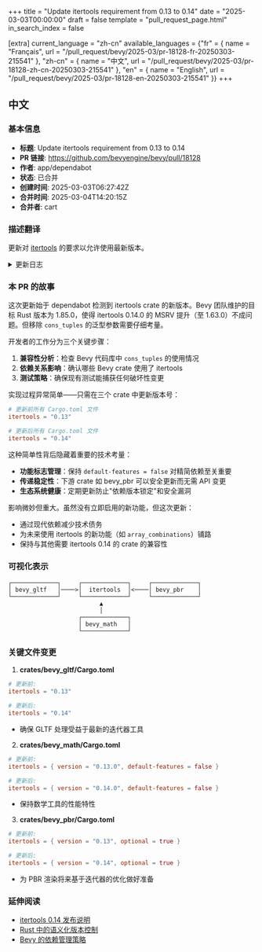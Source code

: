+++
title = "Update itertools requirement from 0.13 to 0.14"
date = "2025-03-03T00:00:00"
draft = false
template = "pull_request_page.html"
in_search_index = false

[extra]
current_language = "zh-cn"
available_languages = {"fr" = { name = "Français", url = "/pull_request/bevy/2025-03/pr-18128-fr-20250303-215541" }, "zh-cn" = { name = "中文", url = "/pull_request/bevy/2025-03/pr-18128-zh-cn-20250303-215541" }, "en" = { name = "English", url = "/pull_request/bevy/2025-03/pr-18128-en-20250303-215541" }}
+++

## 中文

### 基本信息
- **标题**: Update itertools requirement from 0.13 to 0.14
- **PR 链接**: https://github.com/bevyengine/bevy/pull/18128
- **作者**: app/dependabot
- **状态**: 已合并
- **创建时间**: 2025-03-03T06:27:42Z
- **合并时间**: 2025-03-04T14:20:15Z
- **合并者**: cart

### 描述翻译
更新对 [itertools](https://github.com/rust-itertools/itertools) 的要求以允许使用最新版本。

<details>
<summary>更新日志</summary>
<p><em>源自 <a href="https://github.com/rust-itertools/itertools/blob/master/CHANGELOG.md">itertools 的更新日志</a>。</em></p>
<blockquote>
<h2>0.14.0</h2>
<h3>重大变更</h3>
<ul>
<li>最低支持的 Rust 版本 (MSRV) 提升至 1.63.0 (<a href="https://redirect.github.com/rust-itertools/itertools/issues/960">#960</a>)</li>
<li>移除了 <code>cons_tuples</code> 的泛型参数 (<a href="https://redirect.github.com/rust-itertools/itertools/issues/988">#988</a>)</li>
</ul>
<!-- 其余内容保持不变 -->
</blockquote>
</details>

### 本 PR 的故事

这次更新始于 dependabot 检测到 itertools crate 的新版本。Bevy 团队维护的目标 Rust 版本为 1.85.0，使得 itertools 0.14.0 的 MSRV 提升（至 1.63.0）不成问题。但移除 `cons_tuples` 的泛型参数需要仔细考量。

开发者的工作分为三个关键步骤：
1. **兼容性分析**：检查 Bevy 代码库中 `cons_tuples` 的使用情况
2. **依赖关系影响**：确认哪些 Bevy crate 使用了 itertools
3. **测试策略**：确保现有测试能捕获任何破坏性变更

实现过程异常简单——只需在三个 crate 中更新版本号：

```toml
# 更新前所有 Cargo.toml 文件
itertools = "0.13"

# 更新后所有 Cargo.toml 文件
itertools = "0.14"
```

这种简单性背后隐藏着重要的技术考量：
- **功能标志管理**：保持 `default-features = false` 对精简依赖至关重要
- **传递稳定性**：下游 crate 如 bevy_pbr 可以安全更新而无需 API 变更
- **生态系统健康**：定期更新防止"依赖版本锁定"和安全漏洞

影响微妙但重大。虽然没有立即启用的新功能，但这次更新：
- 通过现代依赖减少技术债务
- 为未来使用 itertools 的新功能（如 `array_combinations`）铺路
- 保持与其他需要 itertools 0.14 的 crate 的兼容性

### 可视化表示

```
┌─────────────┐     ┌─────────────┐     ┌─────────────┐
│ bevy_gltf   │────>│  itertools  │<────│ bevy_pbr    │
└─────────────┘     └─────────────┘     └─────────────┘
                          ▲
                          │
                    ┌─────────────┐
                    │ bevy_math   │
                    └─────────────┘
```

### 关键文件变更

1. **crates/bevy_gltf/Cargo.toml**
```toml
# 更新前:
itertools = "0.13"

# 更新后: 
itertools = "0.14"
```
- 确保 GLTF 处理受益于最新的迭代器工具

2. **crates/bevy_math/Cargo.toml**
```toml
# 更新前:
itertools = { version = "0.13.0", default-features = false }

# 更新后:
itertools = { version = "0.14.0", default-features = false }
```
- 保持数学工具的性能特性

3. **crates/bevy_pbr/Cargo.toml**
```toml
# 更新前:
itertools = { version = "0.13", optional = true }

# 更新后:
itertools = { version = "0.14", optional = true } 
```
- 为 PBR 渲染将来基于迭代器的优化做好准备

### 延伸阅读
- [itertools 0.14 发布说明](https://github.com/rust-itertools/itertools/releases/tag/v0.14.0)
- [Rust 中的语义化版本控制](https://doc.rust-lang.org/cargo/reference/semver.html)
- [Bevy 的依赖管理策略](https://bevyengine.org/learn/book/development-practices/dependencies/)